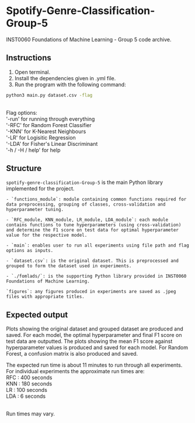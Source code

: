 # Spotify-Genre-Classification-Group-5
INST0060 Foundations of Machine Learning - Group 5 code archive.

## Instructions
1. Open terminal.
2. Install the dependencies given in .yml file.
3. Run the program with the following command:

```bash
python3 main.py dataset.csv -flag 
```

<br>Flag options: 
<br>'-run' for running through everything 
<br>'-RFC' for Random Forest Classifier 
<br>'-KNN' for K-Nearest Neighbours
<br>'-LR' for Logisitic Regression
<br>'-LDA' for Fisher's Linear Discriminant
<br>'-h / -H / help' for help

## Structure

 `spotify-genre-classification-Group-5` is the main Python library implemented for the project.

    - `functions_module`: module containing common functions required for data preprocessing, grouping of classes, cross-validation and hyperparameter tuning.

    - `RFC_module, KNN_module, LR_module, LDA_module`: each module contains functions to tune hyperparameters (using cross-validation) and determine the F1 score on test data for optimal hyperparameter value for the respective model.

    - `main`: enables user to run all experiments using file path and flag options as inputs.
   
    - `dataset.csv`: is the original dataset. This is preprocessed and grouped to form the dataset used in experiments.
    
    - `./fomlads/`: is the supporting Python library provided in INST0060 Foundations of Machine Learning.
    
    `figures`: any figures produced in experiments are saved as .jpeg files with appropriate titles.

## Expected output

Plots showing the original dataset and grouped dataset are produced and saved. For each model, the optimal hyperparameter and final F1 score on test data are outputted. The plots showing the mean F1 score against hyperparameter values is produced and saved for each model. For Random Forest, a confusion matrix is also produced and saved.

The expected run time is about 11 minutes to run through all experiments. For individual experiments the approximate run times are:
<br> RFC : 400 seconds
<br> KNN : 180 seconds
<br> LR : 100 seconds
<br> LDA : 6 seconds

<br> Run times may vary.
